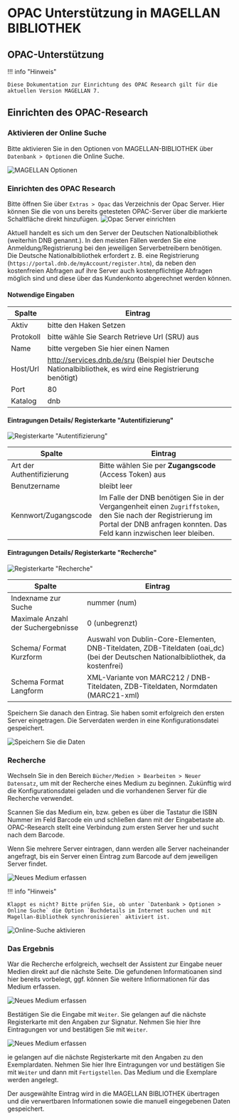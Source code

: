 # OPAC Unterstützung in MAGELLAN BIBLIOTHEK

## OPAC-Unterstützung

!!! info "Hinweis"

    Diese Dokumentation zur Einrichtung des OPAC Research gilt für die aktuellen Version MAGELLAN 7.

## Einrichten des OPAC-Research

### Aktivieren der Online Suche

Bitte aktivieren Sie in den Optionen von MAGELLAN-BIBLIOTHEK über `Datenbank > Optionen` die Online Suche.

![MAGELLAN Optionen](/assets/images/bibliothek/optionen_online_suche.png)

### Einrichten des OPAC Research

Bitte öffnen Sie über `Extras > Opac` das Verzeichnis der Opac Server. Hier können Sie die von uns bereits getesteten OPAC-Server über die markierte Schaltfläche direkt hinzufügen.
![Opac Server einrichten](/assets/images/bibliothek/opac5.png)

Aktuell handelt es sich um den Server der Deutschen Nationalbibliothek (weiterhin DNB genannt.). In den meisten Fällen werden Sie eine Anmeldung/Registrierung bei den jeweiligen Serverbetreibern benötigen. Die Deutsche Nationalbibliothek erfordert z. B. eine Registrierung (```https://portal.dnb.de/myAccount/register.htm```), da neben den kostenfreien Abfragen auf ihre Server auch kostenpflichtige Abfragen möglich sind und diese über das Kundenkonto abgerechnet werden können.

#### Notwendige Eingaben

Spalte | Eintrag
-|-
Aktiv| bitte den Haken Setzen
Protokoll| bitte wähle Sie Search Retrieve Url (SRU) aus
Name|bitte vergeben Sie hier einen Namen
Host/Url| http://services.dnb.de/sru (Beispiel hier Deutsche Nationalbibliothek, es wird eine Registrierung benötigt)
Port|80
Katalog|dnb

#### Eintragungen Details/ Registerkarte "Autentifizierung"

![Registerkarte "Autentifizierung"](/assets/images/bibliothek/opac6.png)

Spalte | Eintrag
-|-
Art der Authentifizierung| Bitte wählen Sie per **Zugangscode** (Access Token) aus
Benutzername| bleibt leer
Kennwort/Zugangscode| Im Falle der DNB benötigen Sie in der Vergangenheit einen `Zugriffstoken`, den Sie nach der Registrierung im Portal der DNB anfragen konnten. Das Feld kann inzwischen leer bleiben.



#### Eintragungen Details/ Registerkarte "Recherche"

![Registerkarte "Recherche"](/assets/images/bibliothek/opac12.png)

Spalte | Eintrag
-|-
Indexname zur Suche| nummer (num)
Maximale Anzahl der Suchergebnisse| 0 (unbegrenzt)
Schema/ Format Kurzform| Auswahl von Dublin-Core-Elementen, DNB-Titeldaten, ZDB-Titeldaten (oai_dc) (bei der Deutschen Nationalbibliothek, da kostenfrei)
Schema Format Langform| XML-Variante von MARC212 / DNB-Titeldaten, ZDB-Titeldaten, Normdaten (MARC21-xml)

Speichern Sie danach den Eintrag. Sie haben somit erfolgreich den ersten Server eingetragen. Die Serverdaten werden in eine Konfigurationsdatei gespeichert.

![Speichern Sie die Daten](/assets/images/bibliothek/opac7.png)

### Recherche

Wechseln Sie in den Bereich `Bücher/Medien > Bearbeiten > Neuer Datensatz`, um mit der Recherche eines Medium zu beginnen. Zukünftig wird die Konfigurationsdatei geladen und die vorhandenen Server für die Recherche verwendet.

Scannen Sie das Medium ein, bzw. geben es über die Tastatur die ISBN Nummer im Feld Barcode ein und schließen dann mit der Eingabetaste ab. OPAC-Research stellt eine Verbindung zum ersten Server her und sucht nach dem Barcode.

Wenn Sie mehrere Server eintragen, dann werden alle Server nacheinander angefragt, bis ein Server einen Eintrag zum Barcode auf dem jeweiligen Server findet.

![Neues Medium erfassen](/assets/images/bibliothek/opac8.png)

!!! info "Hinweis"

    Klappt es nicht? Bitte prüfen Sie, ob unter `Datenbank > Optionen > Online Suche` die Option `Buchdetails im Internet suchen und mit Magellan-Bibliothek synchronisieren` aktiviert ist.

![Online-Suche aktivieren](/assets/images/bibliothek/opac13.png)

### Das Ergebnis

War die Recherche erfolgreich, wechselt der Assistent zur Eingabe neuer Medien direkt auf die nächste Seite. Die gefundenen Informatioanen sind hier bereits vorbelegt, ggf. können Sie weitere Infiormationen für das Medium erfassen.

![Neues Medium erfassen](/assets/images/bibliothek/opac9.png)

Bestätigen Sie die Eingabe mit `Weiter`. Sie gelangen auf die nächste Registerkarte mit den Angaben zur Signatur. Nehmen Sie hier Ihre Eintragungen vor und bestätigen  Sie mit `Weiter`.

![Neues Medium erfassen](/assets/images/bibliothek/opac10.png)

ie gelangen auf die nächste Registerkarte mit den Angaben zu den Exemplardaten. Nehmen Sie hier Ihre Eintragungen vor und bestätigen  Sie mit `Weiter` und dann mit `Fertigstellen`. Das Medium und die Exemplare werden angelegt.

Der ausgewählte Eintrag wird in die MAGELLAN BIBLIOTHEK übertragen und die verwertbaren Informationen sowie die manuell eingegebenen Daten gespeichert.